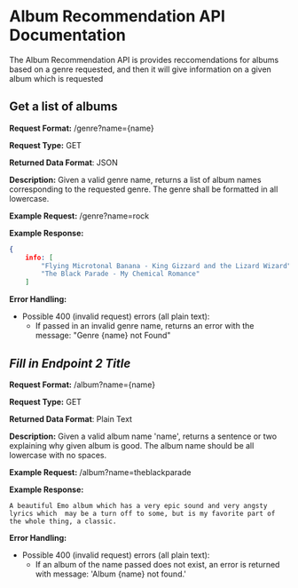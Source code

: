 # Album Recommendation API Documentation
The Album Recommendation API is provides reccomendations for albums based on a genre requested,
and then it will give information on a given album which is requested

## Get a list of albums
**Request Format:** /genre?name={name}

**Request Type:** GET

**Returned Data Format**: JSON

**Description:** Given a valid genre name, returns a list of album names corresponding to the requested genre. The genre shall be formatted in all lowercase.


**Example Request:** /genre?name=rock

**Example Response:**
```json
{
	info: [
		"Flying Microtonal Banana - King Gizzard and the Lizard Wizard",
		"The Black Parade - My Chemical Romance"
	]
```

**Error Handling:**
- Possible 400 (invalid request) errors (all plain text):
  - If passed in an invalid genre name, returns an error with the message: "Genre {name} not Found"

## *Fill in Endpoint 2 Title*
**Request Format:** /album?name={name}

**Request Type:** GET

**Returned Data Format**: Plain Text

**Description:** Given a valid album name 'name', returns a sentence or two explaining why given album is good. The album name should be all lowercase with no spaces.

**Example Request:** /album?name=theblackparade

**Example Response:**

```
A beautiful Emo album which has a very epic sound and very angsty lyrics which  may be a turn off to some, but is my favorite part of the whole thing, a classic.
```

**Error Handling:**
- Possible 400 (invalid request) errors (all plain text):
  - If an album of the name passed does not exist, an error is returned with message: 'Album {name} not found.'
